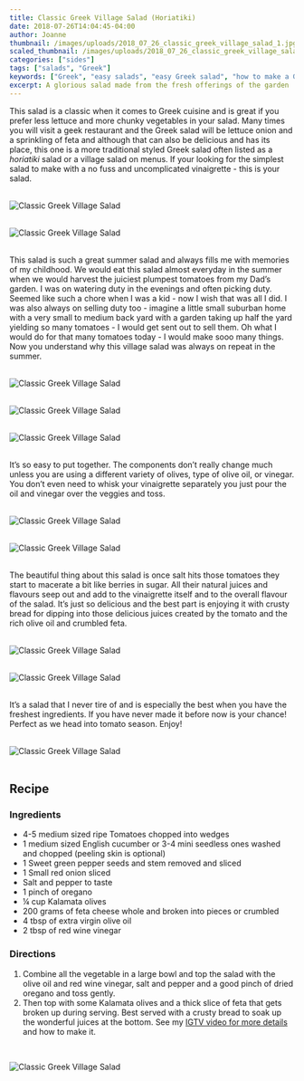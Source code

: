 ```yaml
---
title: Classic Greek Village Salad (Horiatiki)
date: 2018-07-26T14:04:45-04:00
author: Joanne
thumbnail: /images/uploads/2018_07_26_classic_greek_village_salad_1.jpg
scaled_thumbnail: /images/uploads/2018_07_26_classic_greek_village_salad_0.jpg
categories: ["sides"]
tags: ["salads", "Greek"]
keywords: ["Greek", "easy salads", "easy Greek salad", "how to make a Greek salad"]
excerpt: A glorious salad made from the fresh offerings of the garden
---
```


This salad is a classic when it comes to Greek cuisine and is great if you prefer less lettuce and more chunky vegetables in your salad. Many times you will visit a geek restaurant and the Greek salad will be lettuce onion and a sprinkling of feta and although that can also be delicious and has its place, this one is a more traditional styled Greek salad often listed as a _horiatiki_ salad or a village salad on menus. If your looking for the simplest salad to make with a no fuss and uncomplicated  vinaigrette - this is your salad.
</br>
</br>

![Classic Greek Village Salad](/images/uploads/2018_07_26_classic_greek_village_salad_2.jpg)
</br>
</br>

![Classic Greek Village Salad](/images/uploads/2018_07_26_classic_greek_village_salad_3.jpg)
</br>
</br>

This salad is such a great summer salad and always fills me with memories of my childhood. We would eat this salad almost everyday in the summer when we would harvest the juiciest plumpest tomatoes from my Dad’s garden. I was on watering duty in the evenings and often picking duty. Seemed like such a chore when I was a kid - now I wish that was all I did. I was also always on selling duty too - imagine a little small suburban home with a very small to medium back yard with a garden taking up half the yard yielding so many tomatoes - I would get sent out to sell them. Oh what I would do for that many tomatoes today - I would make sooo many things. Now you understand why this village salad was always on repeat in the summer.
</br>
</br>

![Classic Greek Village Salad](/images/uploads/2018_07_26_classic_greek_village_salad_4.jpg)
</br>
</br>

![Classic Greek Village Salad](/images/uploads/2018_07_26_classic_greek_village_salad_5.jpg)
</br>
</br>

![Classic Greek Village Salad](/images/uploads/2018_07_26_classic_greek_village_salad_6.jpg)
</br>
</br>

It’s so easy to put together. The components don’t really change much unless you are using a different variety of olives, type of olive oil, or vinegar. You don’t even need to whisk your vinaigrette separately you just pour the oil and vinegar over the veggies and toss.
</br>
</br>

![Classic Greek Village Salad](/images/uploads/2018_07_26_classic_greek_village_salad_7.jpg)
</br>
</br>

![Classic Greek Village Salad](/images/uploads/2018_07_26_classic_greek_village_salad_8.jpg)
</br>
</br>

The beautiful thing about this salad is once salt hits those tomatoes they start to macerate a bit like berries in sugar. All their natural juices and flavours seep out and add to the vinaigrette itself and to the overall flavour of the salad. It’s just so delicious and the best part is enjoying it with crusty bread for dipping into those delicious juices created by the tomato and the rich olive oil and crumbled feta.
</br>
</br>

![Classic Greek Village Salad](/images/uploads/2018_07_26_classic_greek_village_salad_9.jpg)
</br>
</br>

![Classic Greek Village Salad](/images/uploads/2018_07_26_classic_greek_village_salad_10.jpg)
</br>
</br>

It’s a salad that I never tire of and is especially the best when you have the freshest ingredients. If you have never made it before now is your chance! Perfect as we head into tomato season. Enjoy!
</br>
</br>

![Classic Greek Village Salad](/images/uploads/2018_07_26_classic_greek_village_salad_11.jpg)
</br>
</br>

## Recipe

### Ingredients

* 4-5 medium sized ripe Tomatoes chopped into wedges 
* 1 medium sized English cucumber or 3-4 mini seedless ones washed and chopped (peeling skin is optional)
* 1 Sweet green pepper seeds and stem removed and sliced
* 1 Small red onion sliced
* Salt and pepper to taste
* 1 pinch of oregano 
* &frac14; cup Kalamata olives
* 200 grams of feta cheese whole and broken into pieces or crumbled 
* 4 tbsp of extra virgin olive oil
* 2 tbsp of red wine vinegar 

### Directions

1. Combine all the vegetable in a large bowl and top the salad with the olive oil and red wine vinegar, salt and pepper and a good pinch of dried oregano and toss gently.
2. Then top with some Kalamata olives and a thick slice of feta that gets broken up during serving. Best served with a crusty bread to soak up the wonderful juices at the bottom. See my <span class="highlight">[IGTV video for more details](https://www.instagram.com/tv/BkvTWxpHaUR/)</span> and how to make it.

</br>

![Classic Greek Village Salad](/images/uploads/2018_07_26_classic_greek_village_salad_12.jpg)

